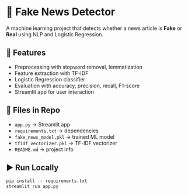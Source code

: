 # 📰 Fake News Detector

A machine learning project that detects whether a news article is **Fake** or **Real** using NLP and Logistic Regression.

## 🚀 Features
- Preprocessing with stopword removal, lemmatization
- Feature extraction with TF-IDF
- Logistic Regression classifier
- Evaluation with accuracy, precision, recall, F1-score
- Streamlit app for user interaction

## 📂 Files in Repo
- `app.py` → Streamlit app
- `requirements.txt` → dependencies
- `fake_news_model.pkl` → trained ML model
- `tfidf_vectorizer.pkl` → TF-IDF vectorizer
- `README.md` → project info

## ▶️ Run Locally
```bash
pip install -r requirements.txt
streamlit run app.py

